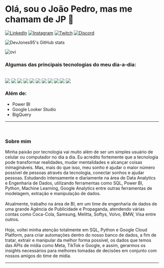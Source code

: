 # Olá, sou o João Pedro, mas me chamam de JP 👋

[![LinkedIn](https://img.shields.io/badge/LinkedIn-0077B5?style=for-the-badge&logo=linkedin&logoColor=white)](https://www.linkedin.com/in/jo%C3%A3o-pedro-assis-56350b17a/)
[![Instagram](https://img.shields.io/badge/Instagram-E4405F?style=for-the-badge&logo=instagram&logoColor=white)](https://www.instagram.com/jp_assiz/)
[![Twitch](https://img.shields.io/badge/Twitch-9146FF?style=for-the-badge&logo=twitch&logoColor=white)](https://www.twitch.tv/joni_bigu)
[![Discord](https://img.shields.io/badge/Discord-7289DA?style=for-the-badge&logo=discord&logoColor=white)](https://discord.com/channels/@me)

![DevJones95's GitHub stats](https://github-readme-stats.vercel.app/api?username=devjones95&show_icons=true&theme=radical)

<img src="https://github-readme-stats.vercel.app/api/top-langs?username=devjones95&show_icons=true&locale=en&layout=compact&theme=chartreuse-dark" alt="ovi" />


### Algumas das principais tecnologias do meu dia-a-dia:

<div style="display: inline-block"><br>
    <img align="center" src="https://img.shields.io/badge/Python-3776AB?style=for-the-badge&logo=python&logoColor=white">
    <img align="center" src="https://img.shields.io/badge/PyCharm-000000.svg?&style=for-the-badge&logo=PyCharm&logoColor=white">
    <img align="center" src="https://img.shields.io/badge/MySQL-005C84?style=for-the-badge&logo=mysql&logoColor=white">
    <img align="center" src="https://img.shields.io/badge/SQLite-07405E?style=for-the-badge&logo=sqlite&logoColor=white">
    <img align="center" src="https://img.shields.io/badge/MongoDB-4EA94B?style=for-the-badge&logo=mongodb&logoColor=white">
    <img align="center" src="https://img.shields.io/badge/Colab-F9AB00?style=for-the-badge&logo=googlecolab&color=525252">
    <img align="center" src="https://img.shields.io/badge/Google_Cloud-4285F4?style=for-the-badge&logo=google-cloud&logoColor=white">
    <img align="center" src="https://img.shields.io/badge/Amazon_AWS-232F3E?style=for-the-badge&logo=amazon-aws&logoColor=white">
    <img align="center" src="https://img.shields.io/badge/Google%20Analytics-E37400?style=for-the-badge&logo=google%20analytics&logoColor=white">
    <img align="center" src="https://img.shields.io/badge/Microsoft_Excel-217346?style=for-the-badge&logo=microsoft-excel&logoColor=white">
    <img align="center" src="https://img.shields.io/badge/Google%20Sheets-34A853?style=for-the-badge&logo=google-sheets&logoColor=white">
</div>
<br>

### Além de:
<ul>
    <li>Power BI</li>
    <li>Google Looker Studio</li>
    <li>BigQuery</li>
</ul>

<hr>
<br>

### Sobre mim
Minha paixão por tecnologia vai muito além de ser um simples usuário de celular ou computador no dia a dia. Eu acredito fortemente que a tecnologia pode transformar realidades, mudar mentalidades e alcançar coisas inimagináveis. Mas, mais do que isso, meu sonho é ajudar o maior número possível de pessoas através da tecnologia, conectar sonhos e ajudar pessoas.
Estudando intensamente e diariamente na área de Data Analytics e Engenharia de Dados, utilizando ferramentas como SQL, Power BI, Python, Machine Learning, Google Analytics entre outras ferramentas de modelagem, extração e manipulação de dados.
<br>
<br>
Atualmente, trabalho na área de BI, em um time de engenharia de dados de uma grande Agência de Publicidade e Propaganda, atendendo várias contas como Coca-Cola, Samsung, Melitta, Softys, Volvo, BMW, Visa entre outros.
<br>
<br>
Hoje, voltei minha atenção totalmente em SQL, Python e Google Cloud Platform, para criar automações dentro do nosso banco de dados, a fim de tratar, extrair e manipular da melhor forma possível, os dados que temos das APIs de mídia como Meta, TikTok e Google, e assim, gerarmos os insights necessários para melhores tomadas de decisões em conjunto com nossos amigos do time de mídia.
<hr>





